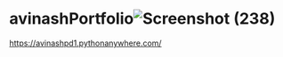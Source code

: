 # avinashPortfolio![Screenshot (238)](https://github.com/avinashthetech/avinashPortfolio/assets/101344389/a3b66a22-19b9-4d52-a18d-a40721901854)


https://avinashpd1.pythonanywhere.com/

